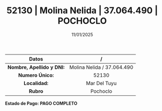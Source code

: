﻿---
title: 52130 | Molina Nelida | 37.064.490 | POCHOCLO
date: 11/01/2025
draft: false
tags: ['mar-del-tuyu', 'titular', 'pochoclo']
---

|          **Datos**          |  /  |
|:---------------------------:|:---:|
| **Nombre, Apellido y DNI:** | Molina Nelida / 37.064.490 |
|      **Numero Único:**      | 52130 |
|        **Localidad:**       | Mar Del Tuyu |
|          **Rubro**          | Pochoclo |

**Estado de Pago:** **PAGO COMPLETO**
